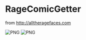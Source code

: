# RageComicGetter
from http://alltheragefaces.com

![PNG](https://raw.githubusercontent.com/zhangao0086/DKTabPageViewController/master/preview1.png)
![PNG](https://raw.githubusercontent.com/zhangao0086/DKTabPageViewController/master/preview2.png)